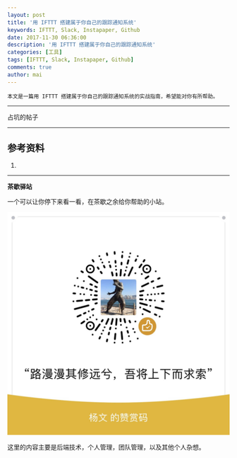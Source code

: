 ```yaml
---
layout: post
title: '用 IFTTT 搭建属于你自己的跟踪通知系统'
keywords: IFTTT, Slack, Instapaper, Github
date: 2017-11-30 06:36:00
description: '用 IFTTT 搭建属于你自己的跟踪通知系统'
categories: [工具]
tags: [IFTTT, Slack, Instapaper, Github]
comments: true
author: mai
---
```


    本文是一篇用 IFTTT 搭建属于你自己的跟踪通知系统的实战指南，希望能对你有所帮助。

----


占坑的帖子

<!--more-->

----


## 参考资料 ##

1. 

----

**茶歇驿站**

一个可以让你停下来看一看，在茶歇之余给你帮助的小站。

![打赏](https://raw.githubusercontent.com/yangwenmai/maiyang.me/master/blog/money.jpg)

这里的内容主要是后端技术，个人管理，团队管理，以及其他个人杂想。


